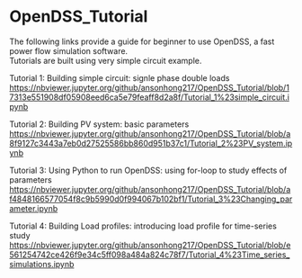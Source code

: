# OpenDSS_Tutorial
The following links provide a guide for beginner to use OpenDSS, a fast power flow simulation software. <br />
Tutorials are built using very simple circuit example. <br />

Tutorial 1: Building simple circuit: signle phase double loads
https://nbviewer.jupyter.org/github/ansonhong217/OpenDSS_Tutorial/blob/17313e551908df05908eed6ca5e79feaff8d2a8f/Tutorial_1%23simple_circuit.ipynb

Tutorial 2: Building PV system: basic parameters
https://nbviewer.jupyter.org/github/ansonhong217/OpenDSS_Tutorial/blob/a8f9127c3443a7eb0d27525586bb860d951b37c1/Tutorial_2%23PV_system.ipynb

Tutorial 3: Using Python to run OpenDSS: using for-loop to study effects of parameters
https://nbviewer.jupyter.org/github/ansonhong217/OpenDSS_Tutorial/blob/af4848166577054f8c9b5990d0f994067b102bf1/Tutorial_3%23Changing_parameter.ipynb

Tutorial 4: Building Load profiles: introducing load profile for time-series study
https://nbviewer.jupyter.org/github/ansonhong217/OpenDSS_Tutorial/blob/e561254742ce426f9e34c5ff098a484a824c78f7/Tutorial_4%23Time_series_simulations.ipynb
